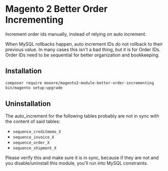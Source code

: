 # Magento 2 Better Order Incrementing

Increment order ids manually, instead of relying on auto increment.

When MySQL rollbacks happen, auto increment IDs do not rollback to their previous value. In many cases this isn't a bad thing, but it is for Order IDs. Order IDs need to be sequential for better organization and bookkeeping. 

## Installation
``` bash
composer require mooore/magento2-module-better-order-incrementing
bin/magento setup:upgrade
```

## Uninstallation
The auto_increment for the following tables probably are not in sync with the content of said tables:
- `sequence_creditmemo_X` 
- `sequence_invoice_X` 
- `sequence_order_X` 
- `sequence_shipment_X` 

Please verify this and make sure it is in sync, because if they are not and you disable/uninstall this module, you'll run into MySQL constraints.